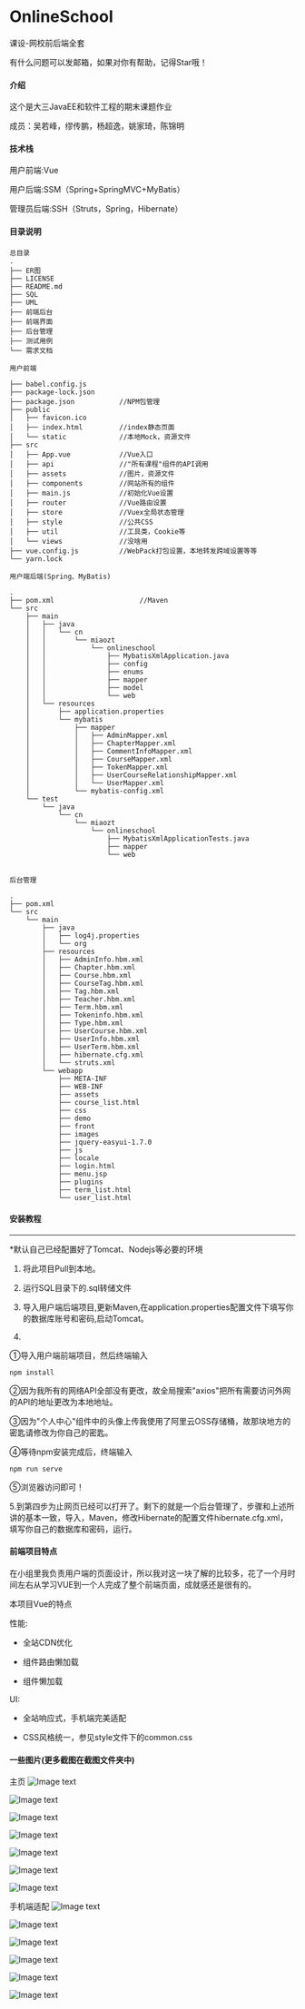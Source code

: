 # OnlineSchool
课设-网校前后端全套


有什么问题可以发邮箱，如果对你有帮助，记得Star哦！

#### 介绍
这个是大三JavaEE和软件工程的期末课题作业

成员：吴若峰，缪传鹏，杨超逸，姚家琦，陈锦明   

#### 技术栈

用户前端:Vue

用户后端:SSM（Spring+SpringMVC+MyBatis）

管理员后端:SSH（Struts，Spring，Hibernate）

#### 目录说明

```
总目录
.
├── ER图
├── LICENSE
├── README.md
├── SQL
├── UML
├── 前端后台
├── 前端界面
├── 后台管理
├── 测试用例
└── 需求文档
```
```
用户前端

├── babel.config.js
├── package-lock.json
├── package.json           //NPM包管理
├── public
│   ├── favicon.ico
│   ├── index.html         //index静态页面
│   └── static             //本地Mock，资源文件
├── src
│   ├── App.vue            //Vue入口
│   ├── api                //"所有课程"组件的API调用
│   ├── assets             //图片，资源文件
│   ├── components         //网站所有的组件
│   ├── main.js            //初始化Vue设置
│   ├── router             //Vue路由设置
│   ├── store              //Vuex全局状态管理
│   ├── style              //公共CSS
│   ├── util               //工具类，Cookie等
│   └── views              //没啥用
├── vue.config.js          //WebPack打包设置，本地转发跨域设置等等
└── yarn.lock               

```
```
用户端后端(Spring、MyBatis)

.
├── pom.xml                     //Maven
└── src
    ├── main
    │   ├── java
    │   │   └── cn
    │   │       └── miaozt
    │   │           └── onlineschool
    │   │               ├── MybatisXmlApplication.java
    │   │               ├── config
    │   │               ├── enums
    │   │               ├── mapper
    │   │               ├── model
    │   │               └── web
    │   └── resources
    │       ├── application.properties
    │       └── mybatis
    │           ├── mapper
    │           │   ├── AdminMapper.xml
    │           │   ├── ChapterMapper.xml
    │           │   ├── CommentInfoMapper.xml
    │           │   ├── CourseMapper.xml
    │           │   ├── TokenMapper.xml
    │           │   ├── UserCourseRelationshipMapper.xml
    │           │   └── UserMapper.xml
    │           └── mybatis-config.xml
    └── test
        └── java
            └── cn
                └── miaozt
                    └── onlineschool
                        ├── MybatisXmlApplicationTests.java
                        ├── mapper
                        └── web


```
```
后台管理

.
├── pom.xml
└── src
    └── main
        ├── java
        │   ├── log4j.properties
        │   └── org
        ├── resources
        │   ├── AdminInfo.hbm.xml
        │   ├── Chapter.hbm.xml
        │   ├── Course.hbm.xml
        │   ├── CourseTag.hbm.xml
        │   ├── Tag.hbm.xml
        │   ├── Teacher.hbm.xml
        │   ├── Term.hbm.xml
        │   ├── Tokeninfo.hbm.xml
        │   ├── Type.hbm.xml
        │   ├── UserCourse.hbm.xml
        │   ├── UserInfo.hbm.xml
        │   ├── UserTerm.hbm.xml
        │   ├── hibernate.cfg.xml
        │   └── struts.xml
        └── webapp
            ├── META-INF
            ├── WEB-INF
            ├── assets
            ├── course_list.html
            ├── css
            ├── demo
            ├── front
            ├── images
            ├── jquery-easyui-1.7.0
            ├── js
            ├── locale
            ├── login.html
            ├── menu.jsp
            ├── plugins
            ├── term_list.html
            └── user_list.html

```

#### 安装教程
***
*默认自己已经配置好了Tomcat、Nodejs等必要的环境

1. 将此项目Pull到本地。
2. 运行SQL目录下的.sql转储文件
3. 导入用户端后端项目,更新Maven,在application.properties配置文件下填写你的数据库账号和密码,启动Tomcat。  

4.  

①导入用户端前端项目，然后终端输入
```angular2
npm install
``` 

②因为我所有的网络API全部没有更改，故全局搜索"axios"把所有需要访问外网的API的地址更改为本地地址。

③因为"个人中心"组件中的头像上传我使用了阿里云OSS存储桶，故那块地方的密匙请修改为你自己的密匙。


④等待npm安装完成后，终端输入
```angular2
npm run serve
```

⑤浏览器访问即可！
     
5.到第四步为止网页已经可以打开了。剩下的就是一个后台管理了，步骤和上述所讲的基本一致，导入，Maven，修改Hibernate的配置文件hibernate.cfg.xml，填写你自己的数据库和密码，运行。


#### 前端项目特点

在小组里我负责用户端的页面设计，所以我对这一块了解的比较多，花了一个月时间左右从学习VUE到一个人完成了整个前端页面，成就感还是很有的。

本项目Vue的特点

性能:

* 全站CDN优化

* 组件路由懒加载

* 组件懒加载

UI:
* 全站响应式，手机端完美适配

* CSS风格统一，参见style文件下的common.css

#### 一些图片(更多截图在截图文件夹中)
主页
![Image text](https://raw.githubusercontent.com/wuruofeng/OnlineSchool/master/%E6%88%AA%E5%9B%BE/%E4%B8%BB%E9%A1%B5.png)

![Image text](https://raw.githubusercontent.com/wuruofeng/OnlineSchool/master/%E6%88%AA%E5%9B%BE/%E5%88%86%E6%9E%90.png)

![Image text](https://raw.githubusercontent.com/wuruofeng/OnlineSchool/master/%E6%88%AA%E5%9B%BE/%E5%8A%A0%E5%85%A5%E6%88%91%E4%BB%AC.png)

![Image text](https://raw.githubusercontent.com/wuruofeng/OnlineSchool/master/%E6%88%AA%E5%9B%BE/%E6%89%80%E6%9C%89%E8%AF%BE%E7%A8%8B.png)

![Image text](https://raw.githubusercontent.com/wuruofeng/OnlineSchool/master/%E6%88%AA%E5%9B%BE/%E6%92%AD%E6%94%BE%E9%A1%B5.png)

![Image text](https://raw.githubusercontent.com/wuruofeng/OnlineSchool/master/%E6%88%AA%E5%9B%BE/%E6%9C%80%E8%BF%91%E6%9B%B4%E6%96%B0.png)

![Image text](https://raw.githubusercontent.com/wuruofeng/OnlineSchool/master/%E6%88%AA%E5%9B%BE/Course.png)

手机端适配
![Image text](https://raw.githubusercontent.com/wuruofeng/OnlineSchool/master/%E6%88%AA%E5%9B%BE/%E6%89%8B%E6%9C%BA1.jpg)

![Image text](https://raw.githubusercontent.com/wuruofeng/OnlineSchool/master/%E6%88%AA%E5%9B%BE/%E6%89%8B%E6%9C%BA2.jpg)

![Image text](https://raw.githubusercontent.com/wuruofeng/OnlineSchool/master/%E6%88%AA%E5%9B%BE/%E6%89%8B%E6%9C%BA3.jpg)


![Image text](https://raw.githubusercontent.com/wuruofeng/OnlineSchool/master/%E6%88%AA%E5%9B%BE/Course.png)


![Image text](https://raw.githubusercontent.com/wuruofeng/OnlineSchool/master/%E6%88%AA%E5%9B%BE/%E5%90%8E%E5%8F%B0%E7%AE%A1%E7%90%86_!.png)

![Image text](https://raw.githubusercontent.com/wuruofeng/OnlineSchool/master/%E6%88%AA%E5%9B%BE/%E5%90%8E%E5%8F%B0%E7%AE%A1%E7%90%86.png)





